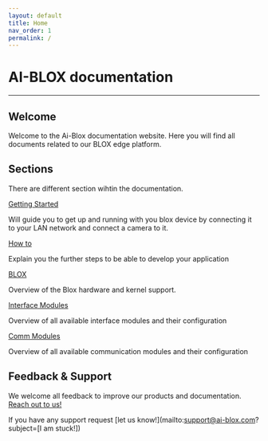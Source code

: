```yaml
---
layout: default
title: Home
nav_order: 1
permalink: /
---
```


# AI-BLOX documentation
---

## Welcome

Welcome to the Ai-Blox documentation website. 
Here you will find all documents related to our BLOX edge platform.

## Sections

There are different section wihtin the documentation. 

[Getting Started](/pages/getting-started/getting-started.html)

Will guide you to get up and running with you blox device by connecting it to your LAN network and connect a camera to it. 

[How to](/pages/how-to/how-to.html)

Explain you the further steps to be able to develop your application

[BLOX](/pages/blox/index.html)

Overview of the Blox hardware and kernel support. 

[Interface Modules](/pages/interface-modules/interface-module.html)

Overview of all available interface modules and their configuration

[Comm Modules](/pages/comm-modules/comm-modules.html)

Overview of all available communication modules and their configuration


## Feedback & Support

We welcome all feedback to improve our products and documentation.  [Reach out to us!](mailto:support@ai-blox.com?subject=[Feedback])

If you have any support request [let us know!](mailto:support@ai-blox.com?subject=[I am stuck!])